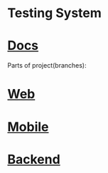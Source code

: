 # Testing System
# [Docs](https://github.com/EasyAKS/TS/tree/main/Docs%20for%20labs)
Parts of project(branches):
# [Web](https://github.com/EasyAKS/TS/tree/Front-Vlad)
# [Mobile](https://github.com/EasyAKS/TS/tree/Android-Denis)
# [Backend](https://github.com/EasyAKS/TS/tree/Back-Ivan)


